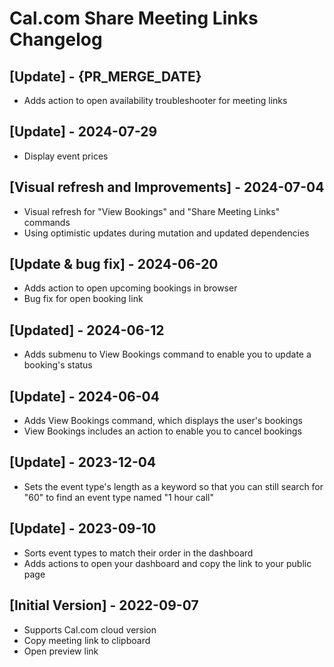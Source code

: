# Cal.com Share Meeting Links Changelog

## [Update] - {PR_MERGE_DATE}

- Adds action to open availability troubleshooter for meeting links

## [Update] - 2024-07-29

- Display event prices

## [Visual refresh and Improvements] - 2024-07-04

- Visual refresh for "View Bookings" and "Share Meeting Links" commands
- Using optimistic updates during mutation and updated dependencies

## [Update & bug fix] - 2024-06-20

- Adds action to open upcoming bookings in browser
- Bug fix for open booking link

## [Updated] - 2024-06-12

- Adds submenu to View Bookings command to enable you to update a booking's status

## [Update] - 2024-06-04

- Adds View Bookings command, which displays the user's bookings
- View Bookings includes an action to enable you to cancel bookings

## [Update] - 2023-12-04

- Sets the event type's length as a keyword so that you can still search for "60" to find an event type named "1 hour call"

## [Update] - 2023-09-10

- Sorts event types to match their order in the dashboard
- Adds actions to open your dashboard and copy the link to your public page

## [Initial Version] - 2022-09-07

- Supports Cal.com cloud version
- Copy meeting link to clipboard
- Open preview link

